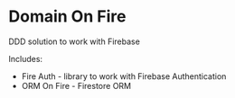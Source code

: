 # Domain On Fire
DDD solution to work with Firebase

Includes:
* Fire Auth - library to work with Firebase Authentication
* ORM On Fire - Firestore ORM
